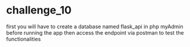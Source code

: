 # challenge_10
first you will have to create a database named flask_api in php myAdmin before running the app
then access the endpoint via postman to test the functionalities
